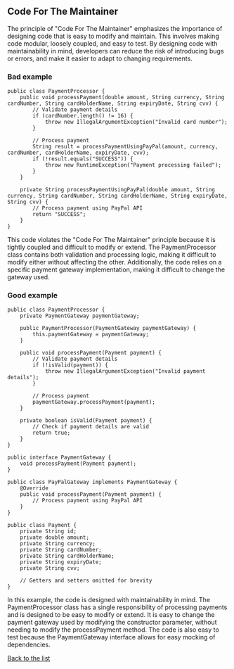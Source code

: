 ## Code For The Maintainer

The principle of "Code For The Maintainer" emphasizes the importance of designing code that is easy to modify and maintain. This involves making code modular, loosely coupled, and easy to test. By designing code with maintainability in mind, developers can reduce the risk of introducing bugs or errors, and make it easier to adapt to changing requirements.

### Bad example

```
public class PaymentProcessor {
    public void processPayment(double amount, String currency, String cardNumber, String cardHolderName, String expiryDate, String cvv) {
        // Validate payment details
        if (cardNumber.length() != 16) {
            throw new IllegalArgumentException("Invalid card number");
        }

        // Process payment
        String result = processPaymentUsingPayPal(amount, currency, cardNumber, cardHolderName, expiryDate, cvv);
        if (!result.equals("SUCCESS")) {
            throw new RuntimeException("Payment processing failed");
        }
    }

    private String processPaymentUsingPayPal(double amount, String currency, String cardNumber, String cardHolderName, String expiryDate, String cvv) {
        // Process payment using PayPal API
        return "SUCCESS";
    }
}
```

This code violates the "Code For The Maintainer" principle because it is tightly coupled and difficult to modify or extend. The PaymentProcessor class contains both validation and processing logic, making it difficult to modify either without affecting the other. Additionally, the code relies on a specific payment gateway implementation, making it difficult to change the gateway used.

### Good example

```
public class PaymentProcessor {
    private PaymentGateway paymentGateway;

    public PaymentProcessor(PaymentGateway paymentGateway) {
        this.paymentGateway = paymentGateway;
    }

    public void processPayment(Payment payment) {
        // Validate payment details
        if (!isValid(payment)) {
            throw new IllegalArgumentException("Invalid payment details");
        }

        // Process payment
        paymentGateway.processPayment(payment);
    }

    private boolean isValid(Payment payment) {
        // Check if payment details are valid
        return true;
    }
}

public interface PaymentGateway {
    void processPayment(Payment payment);
}

public class PayPalGateway implements PaymentGateway {
    @Override
    public void processPayment(Payment payment) {
        // Process payment using PayPal API
    }
}

public class Payment {
    private String id;
    private double amount;
    private String currency;
    private String cardNumber;
    private String cardHolderName;
    private String expiryDate;
    private String cvv;

    // Getters and setters omitted for brevity
}
```

In this example, the code is designed with maintainability in mind. The PaymentProcessor class has a single responsibility of processing payments and is designed to be easy to modify or extend. It is easy to change the payment gateway used by modifying the constructor parameter, without needing to modify the processPayment method. The code is also easy to test because the PaymentGateway interface allows for easy mocking of dependencies.





[Back to the list](./README.md)